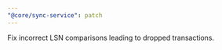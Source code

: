 ```yaml
---
"@core/sync-service": patch
---
```


Fix incorrect LSN comparisons leading to dropped transactions.
